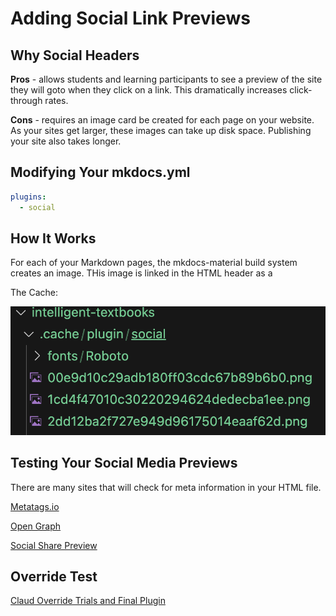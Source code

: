 # Adding Social Link Previews

## Why Social Headers

**Pros** - allows students and learning participants to see a preview
of the site they will goto when they click on a link.  This dramatically increases click-through rates.

**Cons** - requires an image card be created for each page on your website.  As your sites get larger, these images can take up disk space.  Publishing your site also takes longer.

## Modifying Your mkdocs.yml

```yml
plugins:
  - social
```

## How It Works

For each of your Markdown pages, the mkdocs-material build system
creates an image.  THis image is linked in the HTML header as
a 

The Cache:

![](../img/cache-vscode-screen-image.png)

## 

## Testing Your Social Media Previews

There are many sites that will check for meta information in your
HTML file. 

[Metatags.io](https://metatags.io/)

[Open Graph](https://www.opengraph.xyz/)

[Social Share Preview](https://socialsharepreview.com/)

## Override Test

[Claud Override Trials and Final Plugin](https://claude.ai/share/c7a44a8b-3f78-4e6f-9b79-f43c1056bf17)